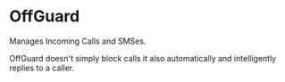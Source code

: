# OffGuard
Manages Incoming Calls and SMSes.

OffGuard doesn't simply block calls it also automatically and intelligently replies to a caller.
